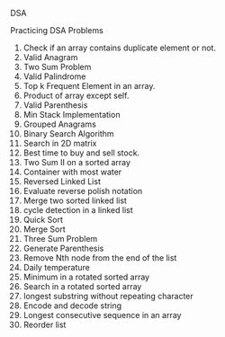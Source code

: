 DSA 

Practicing DSA Problems
1. Check if an array contains duplicate element or not.
2. Valid Anagram
3. Two Sum Problem
4. Valid Palindrome
5. Top k Frequent Element in an array.
6. Product of array except self.
7. Valid Parenthesis
8. Min Stack Implementation
9. Grouped Anagrams
10. Binary Search Algorithm
11. Search in 2D matrix
12. Best time to buy and sell stock.
13. Two Sum II on a sorted array
14. Container with most water
15. Reversed Linked List
16. Evaluate reverse polish notation
17. Merge two sorted linked list
18. cycle detection in a linked list
19. Quick Sort
20. Merge Sort
21. Three Sum Problem
22. Generate Parenthesis
23. Remove Nth node from the end of the list
24. Daily temperature
25. Minimum in a rotated sorted array
26. Search in a rotated sorted array
27. longest substring without repeating character
28. Encode and decode string
29. Longest consecutive sequence in an array
30. Reorder list
